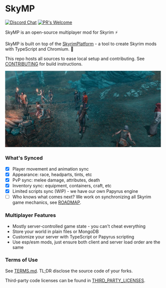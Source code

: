 # SkyMP

[![Discord Chat](https://img.shields.io/discord/699653182946803722?label=Discord&logo=Discord)](https://discord.gg/k39uQ9Yudt) 
[![PR's Welcome](https://img.shields.io/badge/PRs%20-welcome-brightgreen.svg)](CONTRIBUTING.md)

SkyMP is an open-source multiplayer mod for Skyrim ⚡

SkyMP is built on top of the [SkyrimPlatform](docs/docs_skyrim_platform.md) - a tool to create Skyrim mods with TypeScript and Chromium. 🚀

This repo hosts all sources to ease local setup and contributing. See [CONTRIBUTING](CONTRIBUTING.md) for build instructions.

![image](skymp.jpg)

### What's Synced

- [x] Player movement and animation sync
- [x] Appearance: race, headparts, tints, etc
- [x] PvP sync: melee damage, attributes, death
- [x] Inventory sync: equipment, containers, craft, etc
- [x] Limited scripts sync (WIP) - we have our own Papyrus engine
- [ ] Who knows what comes next? We work on synchronizing all Skyrim game mechanics, see [ROADMAP](ROADMAP.md).

### Multiplayer Features

- Mostly server-controlled game state - you can't cheat everything
- Store your world in plain files or MongoDB
- Customize your server with TypeScript or Papyrus scripting
- Use esp/esm mods, just ensure both client and server load order are the same

### Terms of Use

See [TERMS.md](TERMS.md). TL;DR disclose the source code of your forks.

Third-party code licenses can be found in [THIRD_PARTY_LICENSES](THIRD_PARTY_LICENSES).
